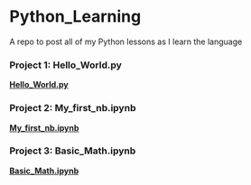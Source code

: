 # Python_Learning
A repo to post all of my Python lessons as I learn the language

### Project 1: Hello_World.py

**[Hello_World.py](Hello_World.py)**

### Project 2: My_first_nb.ipynb

**[My_first_nb.ipynb](My_first_nb.ipynb)**

### Project 3: Basic_Math.ipynb

**[Basic_Math.ipynb](Basic_Math.ipynb)**
